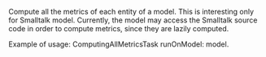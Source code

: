 Compute all the metrics of each entity of a model.
This is interesting only for Smalltalk model.
Currently, the model may access the Smalltalk source code in order to compute metrics, since they are lazily computed. 

Example of usage: 
	ComputingAllMetricsTask runOnModel: model.